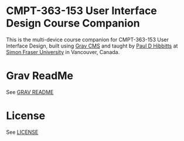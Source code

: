 # CMPT-363-153 User Interface Design Course Companion

This is the multi-device course companion for CMPT-363-153 User Interface Design, built using [Grav CMS](http://www.getgrav.org) and taught by [Paul D Hibbitts](http://www.paulhibbitts.com) at [Simon Fraser University](http://www.sfu.ca) in Vancouver, Canada.

# Grav ReadMe

See [GRAV README](GRAVREADME.MD)

# License

See [LICENSE](LICENSE)
